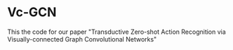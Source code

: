 # Vc-GCN
This the code for our paper "Transductive Zero-shot Action Recognition via Visually-connected Graph Convolutional Networks"
